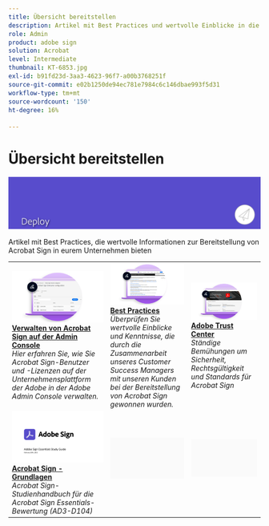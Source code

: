```yaml
---
title: Übersicht bereitstellen
description: Artikel mit Best Practices und wertvolle Einblicke in die Bereitstellung von Acrobat Sign
role: Admin
product: adobe sign
solution: Acrobat
level: Intermediate
thumbnail: KT-6853.jpg
exl-id: b91fd23d-3aa3-4623-96f7-a00b3768251f
source-git-commit: e02b1250de94ec781e7984c6c146dbae993f5d31
workflow-type: tm+mt
source-wordcount: '150'
ht-degree: 16%

---
```


# Übersicht bereitstellen

![Sign - Bild bereitstellen](assets/Hero-Deploy.png)

Artikel mit Best Practices, die wertvolle Informationen zur Bereitstellung von Acrobat Sign in eurem Unternehmen bieten

<table style="table-layout:fixed">
<tr>
  <td>
    <a href="https://helpx.adobe.com/de/enterprise/using/adobe-sign-for-enterprise.html" target="_blank">
      <img alt="Admin Console" src="assets/Deploy_Admin.png" />
    </a>
    <div>
    <a href="https://helpx.adobe.com/enterprise/using/adobe-sign-for-enterprise.html" target="_blank"><strong>Verwalten von Acrobat Sign auf der Admin Console</strong></a>
    </div>
    <em>Hier erfahren Sie, wie Sie Acrobat Sign-Benutzer und -Lizenzen auf der Unternehmensplattform der Adobe in der Adobe Admin Console verwalten.</em>
    <br>
  </td>
  <td>
    <a href="https://helpx.adobe.com/de/sign/using/adobe-sign-training-best-practice.html" target="_blank">
      <img alt="Bewährte Verfahren" src="assets/Deploy_BP.png" />
    </a>
    <div>
    <a href="https://helpx.adobe.com/sign/using/adobe-sign-training-best-practice.html" target="_blank"><strong>Best Practices</strong></a>
    </div>
    <em>Überprüfen Sie wertvolle Einblicke und Kenntnisse, die durch die Zusammenarbeit unseres Customer Success Managers mit unseren Kunden bei der Bereitstellung von Acrobat Sign gewonnen wurden.</em>
    <br>
  </td>  
  <td>
    <a href="https://www.adobe.com/trust/document-cloud-security.html" target="_blank">
      <img alt="Adobe Trust Center" src="assets/Deploy_Trust.png" />
    </a>
    <div>
    <a href="https://www.adobe.com/trust/document-cloud-security.html" target="_blank"><strong>Adobe Trust Center</strong></a>
    </div>
    <em>Ständige Bemühungen um Sicherheit, Rechtsgültigkeit und Standards für Acrobat Sign</em>
    <br>
  </td>
</tr>
<tr>
  <td>
    <a href="assets/SignStudyGuide.pdf">
      <img alt="Acrobat Sign - Grundlagen" src="assets/SignStudyGuide.png" />
    </a>
    <div>
    <a href="assets/SignStudyGuide.pdf"><strong>Acrobat Sign - Grundlagen</strong></a>
    </div>
    <em>Acrobat Sign-Studienhandbuch für die Acrobat Sign Essentials-Bewertung (AD3-D104)</em>
    <br>
  </td>
  <td>
    <img alt="Spacer" src="assets/Grayspacer.png" />
    <div>
    <br>
  </td>
  <td>
    <img alt="Spacer" src="assets/Grayspacer.png" />
    <div>
    <br>
  </td>
</tr>
</table>
